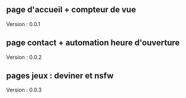 ## page d'accueil + compteur de vue ##
Version : 0.0.1

## page contact + automation heure d'ouverture ##
Version : 0.0.2

## pages jeux : deviner et nsfw ##
Version : 0.0.3

